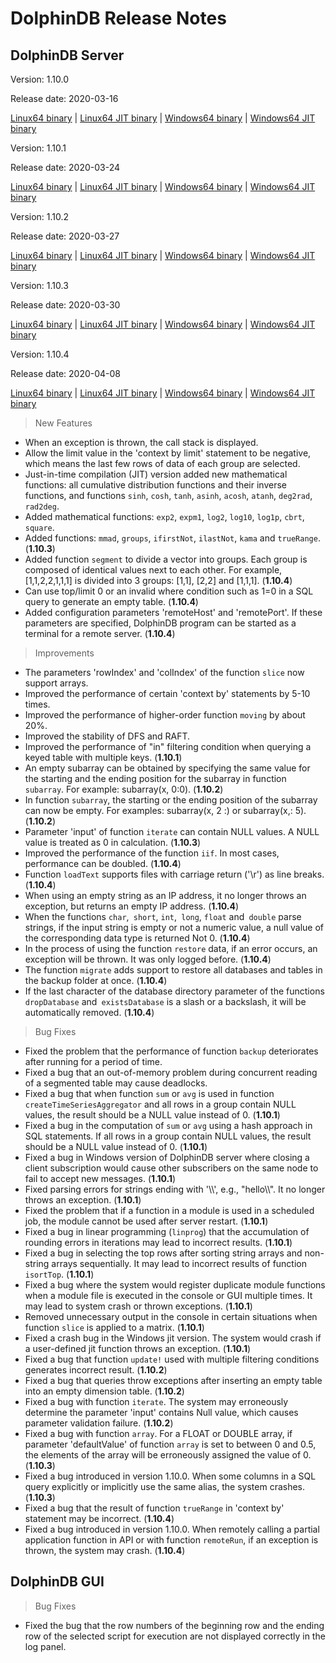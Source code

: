 # DolphinDB Release Notes

## DolphinDB Server


Version: 1.10.0

Release date: 2020-03-16


[Linux64 binary](http://www.dolphindb.com/downloads/DolphinDB_Linux64_V1.10.0.zip) | 
[Linux64 JIT binary](http://www.dolphindb.com/downloads/DolphinDB_Linux64_V1.10.0_JIT.zip) | 
[Windows64 binary](http://www.dolphindb.com/downloads/DolphinDB_Win64_V1.10.0.zip) |
[Windows64 JIT binary](http://www.dolphindb.com/downloads/DolphinDB_Win64_V1.10.0_JIT.zip)


Version: 1.10.1

Release date: 2020-03-24


[Linux64 binary](http://www.dolphindb.com/downloads/DolphinDB_Linux64_V1.10.1.zip) | 
[Linux64 JIT binary](http://www.dolphindb.com/downloads/DolphinDB_Linux64_V1.10.1_JIT.zip) | 
[Windows64 binary](http://www.dolphindb.com/downloads/DolphinDB_Win64_V1.10.1.zip) |
[Windows64 JIT binary](http://www.dolphindb.com/downloads/DolphinDB_Win64_V1.10.1_JIT.zip)


Version: 1.10.2

Release date: 2020-03-27


[Linux64 binary](http://www.dolphindb.com/downloads/DolphinDB_Linux64_V1.10.2.zip) | 
[Linux64 JIT binary](http://www.dolphindb.com/downloads/DolphinDB_Linux64_V1.10.2_JIT.zip) | 
[Windows64 binary](http://www.dolphindb.com/downloads/DolphinDB_Win64_V1.10.2.zip) |
[Windows64 JIT binary](http://www.dolphindb.com/downloads/DolphinDB_Win64_V1.10.2_JIT.zip)

Version: 1.10.3

Release date: 2020-03-30

[Linux64 binary](http://www.dolphindb.com/downloads/DolphinDB_Linux64_V1.10.3.zip) | 
[Linux64 JIT binary](http://www.dolphindb.com/downloads/DolphinDB_Linux64_V1.10.3_JIT.zip) | 
[Windows64 binary](http://www.dolphindb.com/downloads/DolphinDB_Win64_V1.10.3.zip) |
[Windows64 JIT binary](http://www.dolphindb.com/downloads/DolphinDB_Win64_V1.10.3_JIT.zip)


Version: 1.10.4

Release date: 2020-04-08

[Linux64 binary](http://www.dolphindb.com/downloads/DolphinDB_Linux64_V1.10.4.zip) | 
[Linux64 JIT binary](http://www.dolphindb.com/downloads/DolphinDB_Linux64_V1.10.4_JIT.zip) | 
[Windows64 binary](http://www.dolphindb.com/downloads/DolphinDB_Win64_V1.10.4.zip) |
[Windows64 JIT binary](http://www.dolphindb.com/downloads/DolphinDB_Win64_V1.10.4_JIT.zip)


> New Features

* When an exception is thrown, the call stack is displayed.
* Allow the limit value in the 'context by limit' statement to be negative, which means the last few rows of data of each group are selected.
* Just-in-time compilation (JIT) version added new mathematical functions: all cumulative distribution functions and their inverse functions, and functions `sinh`, `cosh`, `tanh`, `asinh`, `acosh`, `atanh`, `deg2rad`, `rad2deg`. 
* Added mathematical functions: `exp2`, `expm1`, `log2`, `log10`, `log1p`, `cbrt`, `square`.
* Added functions: `mmad`, `groups`, `ifirstNot`, `ilastNot`, `kama` and `trueRange`. (**1.10.3**)
* Added function `segment` to divide a vector into groups. Each group is composed of identical values next to each other. For example, [1,1,2,2,1,1,1] is divided into 3 groups: [1,1], [2,2] and [1,1,1]. (**1.10.4**)
* Can use top/limit 0 or an invalid where condition such as 1=0 in a SQL query to generate an empty table. (**1.10.4**)
* Added configuration parameters 'remoteHost' and 'remotePort'. If these parameters are specified, DolphinDB program can be started as a terminal for a remote server. (**1.10.4**)
 

> Improvements

* The parameters 'rowIndex' and 'colIndex' of the function `slice` now support arrays.
* Improved the performance of certain 'context by' statements by 5-10 times.
* Improved the performance of higher-order function `moving` by about 20%.
* Improved the stability of DFS and RAFT.
* Improved the performance of "in" filtering condition when querying a keyed table with multiple keys. (**1.10.1**)
* An empty subarray can be obtained by specifying the same value for the starting and the ending position for the subarray in function `subarray`. For example: subarray(x, 0:0). (**1.10.2**) 
* In function `subarray`, the starting or the ending position of the subarray can now be empty. For examples: subarray(x, 2 :) or subarray(x,: 5). (**1.10.2**)
* Parameter 'input' of function `iterate` can contain NULL values. A NULL value is treated as 0 in calculation. (**1.10.3**)
* Improved the performance of the function `iif`. In most cases, performance can be doubled. (**1.10.4**)
* Function `loadText` supports files with carriage return ('\r') as line breaks. (**1.10.4**)
* When using an empty string as an IP address, it no longer throws an exception, but returns an empty IP address. (**1.10.4**)
* When the functions `char`,` short`, `int`,` long`, `float` and` double` parse strings, if the input string is empty or not a numeric value, a null value of the corresponding data type is returned Not 0. (**1.10.4**)
* In the process of using the function `restore` data, if an error occurs, an exception will be thrown. It was only logged before. (**1.10.4**)
* The function `migrate` adds support to restore all databases and tables in the backup folder at once. (**1.10.4**)
* If the last character of the database directory parameter of the functions `dropDatabase` and` existsDatabase` is a slash or a backslash, it will be automatically removed. (**1.10.4**)


> Bug Fixes

* Fixed the problem that the performance of function `backup` deteriorates after running for a period of time.
* Fixed a bug that an out-of-memory problem during concurrent reading of a segmented table may cause deadlocks.
* Fixed a bug that when function `sum` or `avg` is used in function `createTimeSeriesAggregator` and all rows in a group contain NULL values, the result should be a NULL value instead of 0. (**1.10.1**)
* Fixed a bug in the computation of `sum` or `avg` using a hash approach in SQL statements. If all rows in a group contain NULL values, the result should be a NULL value instead of 0. (**1.10.1**)
* Fixed a bug in Windows version of DolphinDB server where closing a client subscription would cause other subscribers on the same node to fail to accept new messages. (**1.10.1**)
* Fixed parsing errors for strings ending with '\\\\', e.g., "hello\\\\". It no longer throws an exception. (**1.10.1**)
* Fixed the problem that if a function in a module is used in a scheduled job, the module cannot be used after server restart. (**1.10.1**)
* Fixed a bug in linear programming (`linprog`) that the accumulation of rounding errors in iterations may lead to incorrect results. (**1.10.1**)
* Fixed a bug in selecting the top rows after sorting string arrays and non-string arrays sequentially. It may lead to incorrect results of function `isortTop`. (**1.10.1**)
* Fixed a bug where the system would register duplicate module functions when a module file is executed in the console or GUI multiple times. It may lead to system crash or thrown exceptions. (**1.10.1**)
* Removed unnecessary output in the console in certain situations when function `slice` is applied to a matrix. (**1.10.1**)
* Fixed a crash bug in the Windows jit version. The system would crash if a user-defined jit function throws an exception. (**1.10.1**)
* Fixed a bug that function `update!` used with multiple filtering conditions generates incorrect result. (**1.10.2**)
* Fixed a bug that queries throw exceptions after inserting an empty table into an empty dimension table. (**1.10.2**)
* Fixed a bug with function `iterate`. The system may erroneously determine the parameter 'input' contains Null value, which causes parameter validation failure. (**1.10.2**)
* Fixed a bug with function `array`. For a FLOAT or DOUBLE array, if parameter 'defaultValue' of function `array` is set to between 0 and 0.5, the elements of the array will be erroneously assigned the value of 0. (**1.10.3**)
* Fixed a bug introduced in version 1.10.0. When some columns in a SQL query explicitly or implicitly use the same alias, the system crashes. (**1.10.3**)
* Fixed a bug that the result of function `trueRange` in 'context by' statement may be incorrect. (**1.10.4**)
* Fixed a bug introduced in version 1.10.0. When remotely calling a partial application function in API or with function `remoteRun`, if an exception is thrown, the system may crash. (**1.10.4**)

## DolphinDB GUI

> Bug Fixes

* Fixed the bug that the row numbers of the beginning row and the ending row of the selected script for execution are not displayed correctly in the log panel.




 
